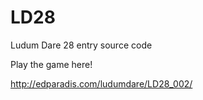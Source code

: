 LD28
====

Ludum Dare 28 entry source code

Play the game here!

http://edparadis.com/ludumdare/LD28_002/
